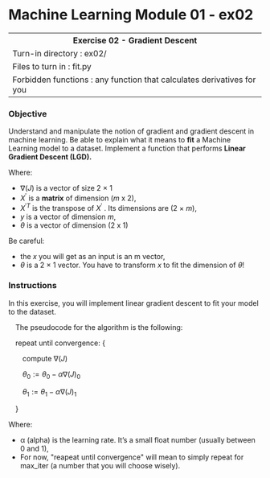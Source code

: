 # Machine Learning Module 01 - ex02

<table>
<tr><th>Exercise 02 -  Gradient Descent</th></tr>
<tr><td>Turn-in directory : ex02/ </tr>
<tr><td>Files to turn in : fit.py </tr>
<tr><td>Forbidden functions : any function that calculates derivatives for you</tr>
</table>

### Objective

Understand and manipulate the notion of gradient and gradient descent in machine learning. Be able to explain what it means to **fit** a Machine Learning model to a dataset. Implement a function that performs **Linear Gradient Descent (LGD).**

Where:

 - $∇(J)$ is a vector of size 2 × 1
 - $X^{'}$ is a **matrix** of dimension ($m$ x 2),
 - $X^{'T}$ is the transpose of $X^{'}$ . Its dimensions are (2 × $m$),
 - $y$ is a vector of dimension $m$,
 - $\theta$ is a vector of dimension (2 x 1)
 
 Be careful:
 
 - the $x$ you will get as an input is an m vector,
 - $θ$ is a 2 × 1 vector. You have to transform $x$ to fit the dimension of $θ$!

### Instructions
In this exercise, you will implement linear gradient descent to fit your model to the dataset.

&emsp;The pseudocode for the algorithm is the following:


&emsp;repeat until convergence: { 
  
&emsp;&emsp;compute $∇(J)$ 
   
&emsp;&emsp;$θ_0 := θ_0 − α∇(J)_0$
   
&emsp;&emsp;$θ_1 := θ_1 − α∇(J)_1$
   
&emsp;}


Where:

 - α (alpha) is the learning rate. It’s a small float number (usually between 0 and 1),
 - For now, "reapeat until convergence" will mean to simply repeat for max_iter (a number that you will choose wisely).
